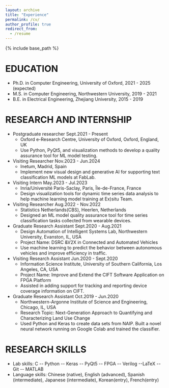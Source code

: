 ```yaml
---
layout: archive
title: "Experience"
permalink: /cv/
author_profile: true
redirect_from:
  - /resume
---
```


{% include base_path %}

EDUCATION
======
* Ph.D. in Computer Engineering, University of Oxford, 2021 - 2025 (expected)
* M.S. in Computer Engineering, Northwestern University, 2019 - 2021
* B.E. in Electrical Engineering, Zhejiang University, 2015 - 2019

RESEARCH AND INTERNSHIP
======
* Postgraduate researcher                                                 		Sept.2021 - Present
  * Oxford e-Research Centre, University of Oxford, Oxford, England, UK
  * Use Python, PyQt5, and visualization methods to develop a quality assurance tool for ML model testing.
* Visiting Researcher                                             		          Nov.2023 - Jun.2024
  * Inetum, Madrid, Spain
  * Implement new visual design and generative AI for supporting text classification ML models at FabLab.
* Visiting Intern                                                               May.2023 - Jul.2023
  * Inria/Université Paris-Saclay, Paris, Île-de-France, France
  * Design visualization tools for dynamic time series data analysis to help machine learning model training at Ex)situ Team.
* Visiting Researcher                                            		            Aug.2022 - Nov.2022
  * Statistics Netherlands(CBS), Heerlen, Netherlands
  * Designed an ML model quality assurance tool for time series classification tasks collected from wearable devices.
* Graduate Research Assistant                                             		  Sept.2020 - Aug.2021
  * Design Automation of Intelligent Systems Lab, Northwestern University, Evanston, IL, USA
  * Project Name: DSRC &V2X in Connected and Automated Vehicles
  * Use machine learning to predict the behavior between autonomous vehicles and improve efficiency in traffic.
* Visiting Research Assistant                                             		   Jun.2020 - Sept.2020
  * Information Science Institute, University of Southern California, Los Angeles, CA, USA
  * Project Name: Improve and Extend the CIFT Software Application on FPGA Platform 
  * Assisted in adding support for tracking and reporting device coverage information on CIFT.
* Graduate Research Assistant					          		Oct.2019 - Jun.2020
  * Northwestern-Argonne Institute of Science and Engineering, Chicago, IL, USA
  * Research Topic: Next-Generation Approach to Quantifying and Characterizing Land Use Change
  * Used Python and Keras to create data sets from NAIP. Built a novel neural network running on Google Colab and trained the classifier.

RESEARCH SKILLS
======
* Lab skills: C -- Python -- Keras -- PyQt5 -- FPGA -- Verilog --LaTeX -- Git -- MATLAB
* Language skills: Chinese (native), English (advanced), Spanish (intermediate), Japanese (intermediate), Korean(entry), French(entry)
<script src="../spidernet.js" charset="utf-8"></script>
